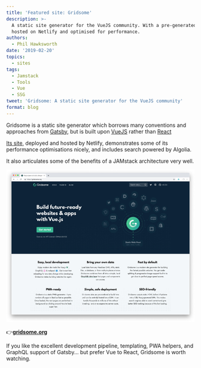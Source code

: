 ```yaml
---
title: 'Featured site: Gridsome'
description: >-
  A static site generator for the VueJS community. With a pre-generated site
  hosted on Netlify and optimised for performance.
authors:
  - Phil Hawksworth
date: '2019-02-20'
topics:
  - sites
tags:
  - Jamstack
  - Tools
  - Vue
  - SSG
tweet: 'Gridsome: A static site generator for the VueJS community'
format: blog
---
```

Gridsome is a static site generator which borrows many conventions and approaches from [Gatsby](https://gatsbyjs.com), but is built upon [VueJS](https://vuejs.org) rather than [React](https://reactjs.org/)

[Its site](https://gridsome.org/), deployed and hosted by Netlify, demonstrates some of its performance optimisations nicely, and includes search powered by Algolia.

It also articulates some of the benefits of a JAMstack architecture very well.

![Gridsome.org screenshot](/v3/img/blog/gridsome.jpg "Gridsome")

👉[**gridsome.org**](https://gridsome.org/)

If you like the excellent development pipeline, templating, PWA helpers, and GraphQL support of Gatsby... but prefer Vue to React, Gridsome is worth watching.
